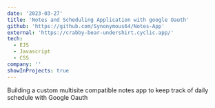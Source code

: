 ```yaml
---
date: '2023-03-27'
title: 'Notes and Scheduling Application with google Oauth'
github: 'https://github.com/Synonymous64/Notes-App'
external: 'https://crabby-bear-undershirt.cyclic.app/'
tech:
  - EJS
  - Javascript
  - CSS
company: ''
showInProjects: true
---
```


Building a custom multisite compatible notes app to keep track of daily schedule with Google Oauth
